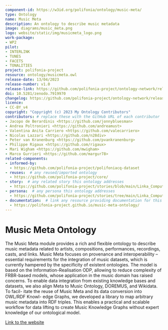 ```yaml
---
component-id: https://w3id.org/polifonia/ontology/music-meta/
type: Ontology
name: Music Meta
description: An ontology to describe music metadata
image: diagrams/music_meta.png
logo: website/static/img/musicmeta_logo.png
work-package:
- WP2
pilot:
- INTERLINK
- TUNES
- FACETS
- TONALITIES
project: polifonia-project
resource: ontology/musicmeta.owl
release-date: 13/04/2023
release-number: v1.0
release-link: https://github.com/polifonia-project/ontology-network/releases
doi: 10.5281/zenodo.7919970
changelog: https://github.com/polifonia-project/ontology-network/releases
licence: 
- CC-BY_v4
copyright: "Copyright (c) 2023 My Ontology Contributors"
contributors: # replace these with the GitHub URL of each contributor
- Jacopo de Berardinis <https://github.com/jonnybluesman>
- Andrea Poltronieri <https://github.com/andreamust>
- Valentina Anita Carriero <https://github.com/valecarriero>
- Nicolas Lazzari <https://github.com/n28div>
- Peter van Kranenburg <https://github.com/pvankranenburg>
- Philippe Rigaux <https://github.com/rigaux>
- Mari Wigham <https://github.com/mwigham>
- Marco Gurrieri <https://github.com/margur78>
related-components:
- informed-by:
  - https://github.com/polifonia-project/polifoniacq-dataset
- reuses:  # any reused/imported ontology
  - https://github.com/polifonia-project/core/
- story:  # any related story this ontology addresses
  - https://github.com/polifonia-project/stories/blob/main/Linka_Computer_Scientist/Linka%231_MusicKnowledge.md
- persona:  # any persona this ontology addresses
  - https://github.com/polifonia-project/stories/tree/main/Linka_Computer_Scientist
- documentation:  # link any resource providing documentation for this ontology
  - https://polifonia-project.github.io/music-meta-ontology/
---
```


<!-- bibliography:
- main-publication: "Author 1, Author 2, and Author 3. \"Title of publication\"
in My Journal or Conference (2023): 1-31. https://dl.ac.org/doi/pdf/XXX.YYY"
- publication:
  - "Author 1, Author 2, and Author 3. \"Another title of publication\"
in My Journal or Conference (2023): 1-31. https://dl.ac.org/doi/pdf/XXX.YYY"
  -  "Author 1, Author 2, and Author 3. \"Again another title of publication\"
in My Journal or Conference (2023): 1-31. https://dl.ac.org/doi/pdf/XXX.YYY"
- deliverable-document:
  - "Author 1, Author 2, and Author 3. \"Another title of publication\"
in My Journal or Conference (2023): 1-31. https://dl.ac.org/doi/pdf/XXX.YYY" -->

# Music Meta Ontology

The Music Meta module provides a rich and flexible ontology to describe music
metadata related to artists, compositions, performances, recordings,
casts, and links. Music Meta focuses on provenance and interoperability – 
essential requirements for the integration of music datasets, which is currently
hampered by the specificity of existent ontologies. The model is based on the
Information-Realisation ODP, allowing to reduce complexity of FRBR-based
models, whose application in the music domain has raised concerns.
To enable data integration from existing knowledge bases and datasets, we also
align Meta to Music Ontology, DOREMUS, and Wikidata. To facil- itate
the reuse of Music Meta and its data conversion into OWL/RDF Knowl- edge Graphs,
we developed a library to map arbitrary music metadata into RDF triples. This
enables a practical and scalable workflow for data lifting to create Music
Knowledge Graphs without expert knowledge of our ontological model.

[Link to the website](https://github.com/polifonia-project/music-meta-ontology)